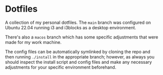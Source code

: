 # Dotfiles

A collection of my personal dotfiles. The `main` branch was configured on Ubuntu 22.04 running i3 and i3blocks as a desktop environment.

There's also a `macos` branch which has some specific adjustments that were made for my work machine.

The config files can be automatically symlinked by cloning the repo and then running `./install` in the appropriate branch; however, as always you should inspect the install script and config files and make any necessary adjustments for your specific environment beforehand.

